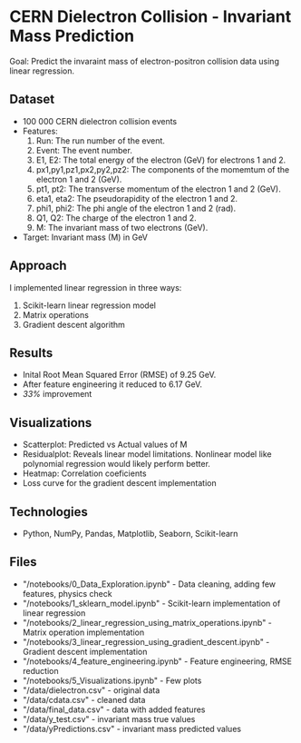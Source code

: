 # CERN Dielectron Collision - Invariant Mass Prediction

Goal: Predict the invaraint mass of electron-positron collision data using linear regression.

## Dataset
 - 100 000 CERN dielectron collision events
 - Features:
    1) Run: The run number of the event.
    2) Event: The event number.
    3) E1, E2: The total energy of the electron (GeV) for electrons 1 and 2.
    4) px1,py1,pz1,px2,py2,pz2: The components of the momemtum of the electron 1 and 2 (GeV).
    5) pt1, pt2: The transverse momentum of the electron 1 and 2 (GeV).
    6) eta1, eta2: The pseudorapidity of the electron 1 and 2.
    7) phi1, phi2: The phi angle of the electron 1 and 2 (rad).
    8) Q1, Q2: The charge of the electron 1 and 2.
    9) M: The invariant mass of two electrons (GeV).
 - Target: Invariant mass (M) in GeV

## Approach
I implemented linear regression in three ways:
1. Scikit-learn linear regression model
2. Matrix operations
3. Gradient descent algorithm

## Results
 - Inital Root Mean Squared Error (RMSE) of 9.25 GeV.
 - After feature engineering it reduced to 6.17 GeV.
 - *33%* improvement

## Visualizations
 - Scatterplot: Predicted vs Actual values of M
 - Residualplot: Reveals linear model limitations. Nonlinear model like polynomial regression would likely perform better.
 - Heatmap: Correlation coeficients
 - Loss curve for the gradient descent implementation

## Technologies
- Python, NumPy, Pandas, Matplotlib, Seaborn, Scikit-learn

## Files
 - "/notebooks/0_Data_Exploration.ipynb" - Data cleaning, adding few features, physics check
 - "/notebooks/1_sklearn_model.ipynb" - Scikit-learn implementation of linear regression
 - "/notebooks/2_linear_regression_using_matrix_operations.ipynb" - Matrix operation implementation
 - "/notebooks/3_linear_regression_using_gradient_descent.ipynb" - Gradient descent implementation
 - "/notebooks/4_feature_engineering.ipynb" - Feature engineering, RMSE reduction
 - "/notebooks/5_Visualizations.ipynb" - Few plots
 - "/data/dielectron.csv" - original data
 - "/data/cdata.csv" - cleaned data
 - "/data/final_data.csv" - data with added features
 - "/data/y_test.csv" - invariant mass true values
 - "/data/yPredictions.csv" - invariant mass predicted values
